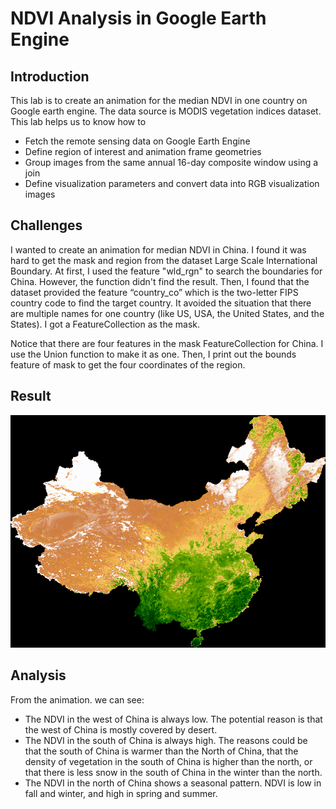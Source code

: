 # NDVI Analysis in Google Earth Engine
## Introduction
This lab is to create an animation for the median NDVI in one country on Google earth engine. The data source is MODIS vegetation indices dataset. This lab helps us to know how to 
* Fetch the remote sensing data on Google Earth Engine
* Define region of interest and animation frame geometries
* Group images from the same annual 16-day composite window using a join
* Define visualization parameters and convert data into RGB visualization images

## Challenges
I wanted to create an animation for median NDVI in China. I found it was hard to get the mask and region from the dataset Large Scale International Boundary. At first, I used the feature "wld_rgn" to search the boundaries for China. However, the function didn't find the result. Then, I found that the dataset provided the feature “country_co” which is the two-letter FIPS country code to find the target country. It avoided the situation that there are multiple names for one country (like US, USA, the United States, and the States). I got a FeatureCollection as the mask.

Notice that there are four features in the mask FeatureCollection for China. I use the Union function to make it as one. Then, I print out the bounds feature of mask to get the four coordinates of the region.

## Result
![NDVI Animation of Kenya](china_ndvi.gif)

## Analysis
From the animation. we can see:
* The NDVI in the west of China is always low. The potential reason is that the west of China is mostly covered by desert.
* The NDVI in the south of China is always high. The reasons could be that the south of China is warmer than the North of China, that the density of vegetation in the south of China is higher than the north, or that there is less snow in the south of China in the winter than the north.
* The NDVI in the north of China shows a seasonal pattern. NDVI is low in fall and winter, and high in spring and summer.
